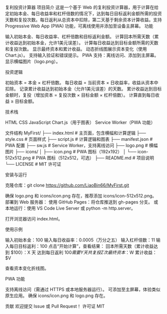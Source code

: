 复利投资计算器
项目简介
这是一个基于 Web 的复利投资计算器，用于计算在给定初始本金、每日收益率和杠杆倍数的情况下，达到每日目标返利金额所需的投资天数和复投次数。每日返利从总资本中扣除，第二天基于剩余资本计算收益。支持 Progressive Web App (PWA) 功能，可离线使用并添加至设备主屏幕。
功能

输入初始本金、每日收益率、杠杆倍数和目标返利金额。
计算回本所需天数（累计收益达到初始本金，允许1美元误差）。
计算每日收益达到目标金额所需的天数和复投次数。
显示最终资本和累计收益。
动态折线图展示资本变化（使用 Chart.js）。
支持输入验证和错误提示。
PWA 支持：离线访问、添加到主屏幕。
显示横幅图片（logo.png）。

投资逻辑

初始资本 = 本金 × 杠杆倍数。
每日收益 = 当前资本 × 日收益率，收益从资本中扣除。
记录累计收益达到初始本金（允许1美元误差）的天数。
累计收益达到目标金额时，复投（增加资本 = 复投次数 × 目标金额 × 杠杆倍数）。
计算直到每日收益 ≥ 目标金额。

技术栈

HTML
CSS
JavaScript
Chart.js（用于图表）
Service Worker（PWA 功能）

文件结构
MyFirst/
├── index.html          # 主页面，包含横幅和计算逻辑
├── style.css          # 页面样式
├── script.js          # 计算逻辑和图表
├── manifest.json      # PWA 配置
├── sw.js              # Service Worker，支持离线访问
├── logo.png           # 横幅图片
├── icons/
│   ├── icon.png       # PWA 图标（192x192）
│   └── icon-512x512.png  # PWA 图标（512x512，可选）
├── README.md          # 项目说明
└── LICENSE            # MIT 许可证

安装与运行

克隆仓库：git clone https://github.com/LiaoBin66/MyFirst.git


确保 logo.png 和 icons/icon.png 存在，推荐添加 icons/icon-512x512.png。
部署到 Web 服务器：
使用 GitHub Pages：将仓库推送到 gh-pages 分支。
或本地运行：使用 VS Code Live Server 或 python -m http.server。


打开浏览器访问 index.html。

使用示例

输入初始本金：100
输入每日收益率：0.0005（万分之五）
输入杠杆倍数：11
输入每日目标返利：100
点击“开始计算”，查看结果：
回本所需天数（累计收益达到 $100）：X 天
达到每日返利 $100 需要 Y 天
共复投 Z 次
最终资本：$W
累计收益：$V


查看资本变化折线图。

PWA 功能

支持离线访问（需通过 HTTPS 或本地服务器运行）。
可添加至主屏幕，体验类似原生应用。
确保 icons/icon.png 和 logo.png 存在。

贡献
欢迎提交 Issue 或 Pull Request！
许可证
MIT